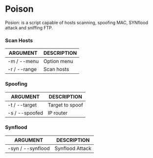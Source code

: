 # Poison

Posion: is a script capable of hosts scanning, spoofing MAC, SYNflood attack and sniffing FTP.

### Scan Hosts
| ARGUMENT | DESCRIPTION |
| ------------- | ------------- |
| -m / --menu | Option menu  |
| -r / --range  | Scan hosts  |


### Spoofing
| ARGUMENT | DESCRIPTION |
| ------------- | ------------- |
| -t / --target | Target to spoof  |
| -s / --spoofed  | IP router  |


### Synflood
| ARGUMENT | DESCRIPTION |
| ------------- | ------------- |
| -syn / --synflood | Synflood Attack  |

